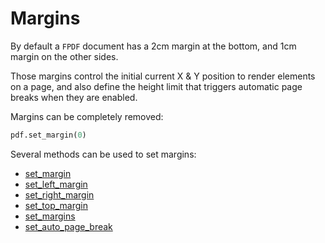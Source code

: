 # Margins #

By default a `FPDF` document has a 2cm margin at the bottom,
and 1cm margin on the other sides.

Those margins control the initial current X & Y position to render elements on a page,
and also define the height limit that triggers automatic page breaks when they are enabled.

Margins can be completely removed:

```python
pdf.set_margin(0)
```

Several methods can be used to set margins:

* [set_margin](https://py-pdf.github.io/fpdf2/fpdf/#fpdf.FPDF.set_margin)
* [set_left_margin](https://py-pdf.github.io/fpdf2/fpdf/#fpdf.FPDF.set_left_margin)
* [set_right_margin](https://py-pdf.github.io/fpdf2/fpdf/#fpdf.FPDF.set_right_margin)
* [set_top_margin](https://py-pdf.github.io/fpdf2/fpdf/#fpdf.FPDF.set_top_margin)
* [set_margins](https://py-pdf.github.io/fpdf2/fpdf/#fpdf.FPDF.set_margins)
* [set_auto_page_break](https://py-pdf.github.io/fpdf2/fpdf/#fpdf.FPDF.set_auto_page_break)
